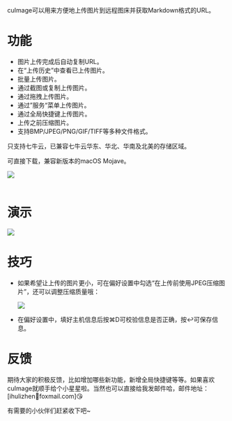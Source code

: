 cuImage可以用来方便地上传图片到远程图床并获取Markdown格式的URL。

# 功能

* 图片上传完成后自动复制URL。
* 在“上传历史”中查看已上传图片。
* 批量上传图片。
* 通过截图或复制上传图片。
* 通过拖拽上传图片。
* 通过”服务“菜单上传图片。
* 通过全局快捷键上传图片。
* 上传之前压缩图片。
* 支持BMP/JPEG/PNG/GIF/TIFF等多种文件格式。

只支持七牛云，已兼容七牛云华东、华北、华南及北美的存储区域。

可直接下载，兼容新版本的macOS Mojave。
<p><a href="https://itunes.apple.com/cn/app/cuimage/id1446702129?mt=12"><img src="http://ohcoqbf8e.bkt.clouddn.com/20170207085627_QMasGZ_Download_on_the_App_Store_Badge_CN_135x40.png" style="border:0px" align="left"></a></p></br></br>

# 演示

![](http://ohcoqbf8e.bkt.clouddn.com/20170210160422_0rO4r8_cuImageDemo.gif)

# 技巧

* 如果希望让上传的图片更小，可在偏好设置中勾选“在上传前使用JPEG压缩图片”，还可以调整压缩质量哦：

  ![](http://ohcoqbf8e.bkt.clouddn.com/20170206205206_8mQFec_JPEG_Compression.jpeg)

* 在偏好设置中，填好主机信息后按⌘D可校验信息是否正确，按↩可保存信息。

# 反馈

期待大家的积极反馈，比如增加哪些新功能，新增全局快捷键等等。如果喜欢cuImage就顺手给个小星星啦。当然也可以直接给我发邮件哈，邮件地址：[ihulizhenfoxmail.com]😘

有需要的小伙伴们赶紧收下吧~
